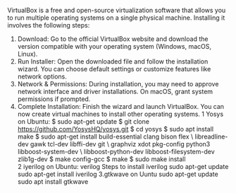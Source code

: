 VirtualBox is a free and open-source virtualization software that allows you to run multiple operating systems on a single physical machine. Installing it involves the following steps:
1.	Download: Go to the official VirtualBox website and download the version compatible with your operating system (Windows, macOS, Linux).
2.	Run Installer: Open the downloaded file and follow the installation wizard. You can choose default settings or customize features like network options.
3.	Network & Permissions: During installation, you may need to approve network interface and driver installations. On macOS, grant system permissions if prompted.
4.	Complete Installation: Finish the wizard and launch VirtualBox. You can now create virtual machines to install other operating systems.
1 Yosys on Ubuntu:
$ sudo apt-get update
$ git clone https://github.com/YosysHQ/yosys.git
$ cd yosys
$ sudo apt install make
$ sudo apt-get install build-essential clang bison flex \ libreadline-dev gawk tcl-dev libffi-dev git \ graphviz xdot pkg-config python3 libboost-system-dev \ libboost-python-dev libboost-filesystem-dev zlib1g-dev 
$ make config-gcc 
$ make 
$ sudo make install     
2 iyerilog on Ubuntu:
verilog Steps to install iverilog
 sudo apt-get update 
sudo apt-get install iverilog
3.gtkwave on Uuntu
sudo apt-get update 
sudo apt install gtkwave

